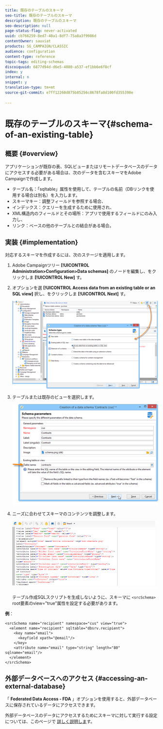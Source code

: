 ```yaml
---
title: 既存のテーブルのスキーマ
seo-title: 既存のテーブルのスキーマ
description: 既存のテーブルのスキーマ
seo-description: null
page-status-flag: never-activated
uuid: cb766259-8ed7-40a1-8df7-75a8a3f9986d
contentOwner: sauviat
products: SG_CAMPAIGN/CLASSIC
audience: configuration
content-type: reference
topic-tags: editing-schemas
discoiquuid: 6877d94d-d6e5-4080-a537-ef1bb6e6f8cf
index: y
internal: n
snippet: y
translation-type: tm+mt
source-git-commit: e7ff12260d875b85256c8678fa8d100fd355398e

---
```



# 既存のテーブルのスキーマ{#schema-of-an-existing-table}

## 概要 {#overview}

アプリケーションが既存の表、SQLビューまたはリモートデータベースのデータにアクセスする必要がある場合は、次のデータを含むスキーマをAdobe Campaignで作成します。

* テーブル名：「sqltable」属性を使用して、テーブルの名前（DBリンクを使用する場合は別名）を入力します。
* スキーマキー：調整フィールドを参照する場合、
* インデックス：クエリーを生成するために使用され、
* XML構造内のフィールドとその場所：アプリで使用するフィールドにのみ入力し、
* リンク：ベースの他のテーブルとの結合がある場合。

## 実装 {#implementation}

対応するスキーマを作成するには、次のステージを適用します。

1. Adobe Campaignツリー **[!UICONTROL Administration>Configuration>Data schemas]** のノードを編集し、をクリックしま **[!UICONTROL New]** す。
1. オプションを選 **[!UICONTROL Access data from an existing table or an SQL view]** 択し、をクリックしま **[!UICONTROL Next]** す。

   ![](assets/s_ncs_configuration_extand_a_schema.png)

1. テーブルまたは既存のビューを選択します。

   ![](assets/s_ncs_configuration_select_table.png)

1. ニーズに合わせてスキーマのコンテンツを調整します。

   ![](assets/s_ncs_configuration_view_create_schema.png)

   テーブル作成SQLスクリプトを生成しないように、スキーマに `<srcSchema>` root要素のview=&quot;true&quot;属性を設定する必要があります。

**例**：

```
<srcSchema name="recipient" namespace="cus" view="true">
  <element name="recipient" sqltable="dbsrv.recipient">
    <key name="email">
      <keyfield xpath="@email"/>
    </key>   
    <attribute name="email" type="string" length="80" sqlname="email"/>
  </element>
</srcSchema>
```

## 外部データベースへのアクセス {#accessing-an-external-database}

「 **Federated Data Access - FDA** 」オプションを使用すると、外部データベースに保存されているデータにアクセスできます。

外部データベースのデータにアクセスするためにスキーマに対して実行する設定については、このページで [詳しく説明しま](../../platform/using/accessing-an-external-database.md#creating-the-data-schema)す。
